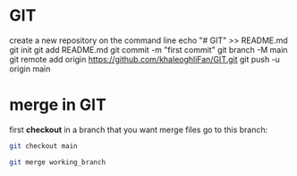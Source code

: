 # GIT
 create a new repository on the command line
echo "# GIT" >> README.md
git init
git add README.md
git commit -m "first commit"
git branch -M main
git remote add origin https://github.com/khaleoghliFan/GIT.git
git push -u origin main



# merge in GIT

first **checkout** in a branch that you want merge files go to this branch:
```bash
git checkout main
```
```bash
git merge working_branch
```

